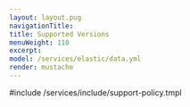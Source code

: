 ```yaml
---
layout: layout.pug
navigationTitle:
title: Supported Versions
menuWeight: 110
excerpt:
model: /services/elastic/data.yml
render: mustache
---
```


<!-- Imported from https://github.com/mesosphere/dcos-commons.git:sdk-0.40 -->


#include /services/include/support-policy.tmpl
